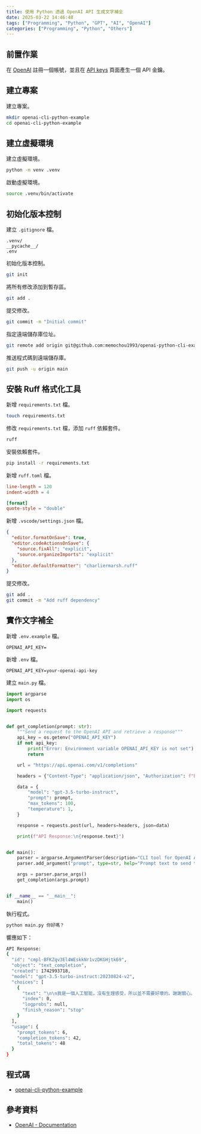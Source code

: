 ```yaml
---
title: 使用 Python 透過 OpenAI API 生成文字補全
date: 2025-03-22 14:46:48
tags: ["Programming", "Python", "GPT", "AI", "OpenAI"]
categories: ["Programming", "Python", "Others"]
---
```


## 前置作業

在 [OpenAI](https://openai.com/api/) 註冊一個帳號，並且在 [API keys](https://platform.openai.com/settings/organization/api-keys) 頁面產生一個 API 金鑰。

## 建立專案

建立專案。

```bash
mkdir openai-cli-python-example
cd openai-cli-python-example
```

## 建立虛擬環境

建立虛擬環境。

```bash
python -m venv .venv
```

啟動虛擬環境。

```bash
source .venv/bin/activate
```

## 初始化版本控制

建立 `.gitignore` 檔。

```env
.venv/
__pycache__/
.env
```

初始化版本控制。

```bash
git init
```

將所有修改添加到暫存區。

```bash
git add .
```

提交修改。

```bash
git commit -m "Initial commit"
```

指定遠端儲存庫位址。

```bash
git remote add origin git@github.com:memochou1993/openai-python-cli-example.git
```

推送程式碼到遠端儲存庫。

```bash
git push -u origin main
```

## 安裝 Ruff 格式化工具

新增 `requirements.txt` 檔。

```bash
touch requirements.txt
```

修改 `requirements.txt` 檔，添加 `ruff` 依賴套件。

```txt
ruff
```

安裝依賴套件。

```bash
pip install -r requirements.txt
```

新增 `ruff.toml` 檔。

```toml
line-length = 120
indent-width = 4

[format]
quote-style = "double"
```

新增 `.vscode/settings.json` 檔。

```json
{
  "editor.formatOnSave": true,
  "editor.codeActionsOnSave": {
    "source.fixAll": "explicit",
    "source.organizeImports": "explicit"
  },
  "editor.defaultFormatter": "charliermarsh.ruff"
}
```

提交修改。

```bash
git add .
git commit -m "Add ruff dependency"
```

## 實作文字補全

新增 `.env.example` 檔。

```env
OPENAI_API_KEY=
```

新增 `.env` 檔。

```env
OPENAI_API_KEY=your-openai-api-key
```

建立 `main.py` 檔。

```py
import argparse
import os

import requests


def get_completion(prompt: str):
    """Send a request to the OpenAI API and retrieve a response"""
    api_key = os.getenv("OPENAI_API_KEY")
    if not api_key:
        print("Error: Environment variable OPENAI_API_KEY is not set")
        return

    url = "https://api.openai.com/v1/completions"

    headers = {"Content-Type": "application/json", "Authorization": f"Bearer {api_key}"}

    data = {
        "model": "gpt-3.5-turbo-instruct",
        "prompt": prompt,
        "max_tokens": 100,
        "temperature": 1,
    }

    response = requests.post(url, headers=headers, json=data)

    print(f"API Response:\n{response.text}")


def main():
    parser = argparse.ArgumentParser(description="CLI tool for OpenAI API requests")
    parser.add_argument("prompt", type=str, help="Prompt text to send to OpenAI API")

    args = parser.parse_args()
    get_completion(args.prompt)


if __name__ == "__main__":
    main()
```

執行程式。

```bash
python main.py 你好嗎？
```

響應如下：

```bash
API Response:
{
  "id": "cmpl-BFKZqv3El4WEskkNr1vzDKGHjtk69",
  "object": "text_completion",
  "created": 1742993718,
  "model": "gpt-3.5-turbo-instruct:20230824-v2",
  "choices": [
    {
      "text": "\n\n我是一個人工智能，沒有生理感受，所以並不需要好壞的。謝謝關心。",
      "index": 0,
      "logprobs": null,
      "finish_reason": "stop"
    }
  ],
  "usage": {
    "prompt_tokens": 6,
    "completion_tokens": 42,
    "total_tokens": 48
  }
}
```

## 程式碼

- [openai-cli-python-example](https://github.com/memochou1993/openai-cli-python-example)

## 參考資料

- [OpenAI - Documentation](https://platform.openai.com/docs)
